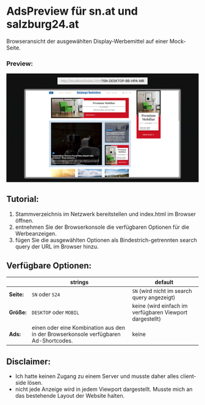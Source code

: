 # AdsPreview für sn.at und salzburg24.at

Browseransicht der ausgewählten Display-Werbemittel auf einer Mock-Seite.

### Preview:

![URL / Browser preview](https://github.com/dalailahner/AdsPreview/blob/b564ef518e490330567854c1fba2ac3638297fdf/preview.gif)

## Tutorial:

1. Stammverzeichnis im Netzwerk bereitstellen und index.html im Browser öffnen.
2. entnehmen Sie der Browserkonsole die verfügbaren Optionen für die Werbeanzeigen.
3. fügen Sie die ausgewählten Optionen als Bindestrich-getrennten search query der URL im Browser hinzu.

## Verfügbare Optionen:

|            | strings                                                                              | default                                                  |
| ---------- | ------------------------------------------------------------------------------------ | -------------------------------------------------------- |
| **Seite:** | `SN` oder `S24`                                                                      | `SN` (wird nicht im search query angezeigt)              |
| **Größe:** | `DESKTOP` oder `MOBIL`                                                               | keine (wird einfach im verfügbaren Viewport dargestellt) |
| **Ads:**   | einen oder eine Kombination aus den in der Browserkonsole verfügbaren Ad-Shortcodes. | keine                                                    |

## Disclaimer:

- Ich hatte keinen Zugang zu einem Server und musste daher alles client-side lösen.
- nicht jede Anzeige wird in jedem Viewport dargestellt. Musste mich an das bestehende Layout der Website halten.
